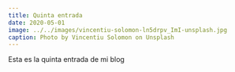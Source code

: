 ```yaml
---
title: Quinta entrada
date: 2020-05-01
image: ../../images/vincentiu-solomon-ln5drpv_ImI-unsplash.jpg
caption: Photo by Vincentiu Solomon on Unsplash
---
```


Esta es la quinta entrada de mi blog
